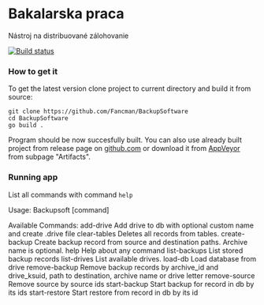 # Bakalarska praca

Nástroj na distribuované zálohovanie

[![Build status](https://ci.appveyor.com/api/projects/status/github/Fancman/BackupSoftware?svg=TRUE)](https://ci.appveyor.com/project/Fancman/BackupSoftware)



### How to get it

To get the latest version clone project to current directory and build it from source:

```
git clone https://github.com/Fancman/BackupSoftware
cd BackupSoftware
go build .
```

Program should be now succesfully built. You can also use already built project from release page on [github.com](https://github.com/Fancman/BackupSoftware/releases) or download it from [AppVeyor](https://ci.appveyor.com/project/Fancman/backupsoftware) from subpage "Artifacts".



### Running app
List all commands with command  `help`


Usage:
  Backupsoft [command]

Available Commands:
  add-drive     Add drive to db with optional custom name and create .drive file
  clear-tables  Deletes all records from tables.
  create-backup Create backup record from source and destination paths. Archive name is optional.
  help          Help about any command
  list-backups  List stored backup records
  list-drives   List available drives.
  load-db       Load database from drive
  remove-backup Remove backup records by archive_id and drive_ksuid, path to destination, archive name or drive letter
  remove-source Remove source by source ids
  start-backup  Start backup for record in db by its ids
  start-restore Start restore from record in db by its id